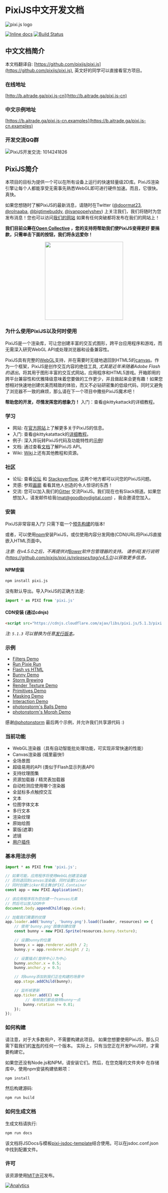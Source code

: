 PixiJS中文开发文档
=============

![pixi.js logo](https://pixijs.download/pixijs-banner-v5.png)

[![Inline docs](http://inch-ci.org/github/pixijs/pixi.js.svg?branch=dev)](http://inch-ci.org/github/pixijs/pixi.js)
[![Build Status](https://travis-ci.org/pixijs/pixi.js.svg?branch=dev)](https://travis-ci.org/pixijs/pixi.js)

## 中文文档简介
本文档翻译自: [https://github.com/pixijs/pixi.js](https://github.com/pixijs/pixi.js), 英文好的同学可以直接看官方项目。

### 在线地址

[http://b.aitrade.ga/pixi.js-cn](http://b.aitrade.ga/pixi.js-cn)

### 中文示例地址

[https://b.aitrade.ga/pixi.js-cn.examples](https://b.aitrade.ga/pixi.js-cn.examples)

### 开发交流QQ群

<img src="images/qq_group.png" onerror="this.src = 'qq_group.png'" alt="PixiJS开发交流: 1014241826">

## PixiJS简介

本项目的目标为提供一个可以在所有设备上运行的快速轻量级2D库。PixiJS渲染引擎让每个人都能享受无需事先熟悉WebGL即可进行硬件加速。而且，它很快。真快。

如果您想随时了解PixiJS的最新消息，请随时在Twitter
([@doormat23](https://twitter.com/doormat23), [@rolnaaba](https://twitter.com/rolnaaba), [@bigtimebuddy](https://twitter.com/bigtimebuddy), [@ivanpopelyshev](https://twitter.com/ivanpopelyshev))
上关注我们，我们将随时为您发布消息！您也可以访问[我们的网站](http://www.pixijs.com)
如果有任何突破都将发布在我们的网站上！

**我们目前众筹在[Open Collective](https://opencollective.com/pixijs) ，您的支持将帮助我们使PixiJS变得更好 要捐款，只需单击下面的按钮，我们将永远爱你！**

<div align="center">
  <a href="https://opencollective.com/pixijs/donate" target="_blank">
    <img src="https://opencollective.com/pixijs/donate/button@2x.png?color=blue" width=250 />
  </a>
</div>

### 为什么使用PixiJS以及何时使用

PixiJS是一个渲染库，可让您创建丰富的交互式图形，跨平台应用程序和游戏，而无需深入研究WebGL API或处理浏览器和设备兼容性。

PixiJS具有完整的[WebGL](https://en.wikipedia.org/wiki/WebGL)支持，并在需要时无缝地退回到HTML5的[canvas](https://en.wikipedia.org/wiki/Canvas_element)。作为一个框架，PixiJS是创作交互内容的绝佳工具, *尤其是近年来随着Adobe Flash的退出*。将其用于图形丰富的交互式网站，应用程序和HTML5游戏。开箱即用的跨平台兼容性和优雅降级意味着您要做的工作更少，并且做起来会更有趣！如果您想相对快速地创建优美而精致的体验，而又不必钻研密集的低级代码，同时又避免了浏览器不一致的麻烦，那么请在下一个项目中撒些PixiJS魔术吧！

**帮助您的开发，尽情发挥您的想象力！**
入门：查看@kittykattack的详细教程。
### 学习 ###
- 网站: 在[官方网站](http://www.pixijs.com/)上了解更多关于PixiJS的信息。
- 入门: 查看@kittykatattack的[详细教程](https://github.com/kittykatattack/learningPixi)。
- 例子: 深入并玩转PixiJS代码及功能特性的[示例](http://pixijs.github.io/examples/)!
- 文档: 通过查看[文档](https://pixijs.github.io/docs/)了解PixiJS API。
- Wiki: [Wiki](https://github.com/pixijs/pixi.js/wiki)上还有其他教程和资源。

### 社区 ###
- 论坛: 查看[论坛](http://www.html5gamedevs.com/forum/15-pixijs/) 和 [Stackoverflow](http://stackoverflow.com/search?q=pixi.js), 这两个地方都可以问您的PixiJS问题。
- 灵感: 参观[画廊](http://www.pixijs.com/gallery) 看看其他人创造的令人惊讶的东西！
- 交流: 您可以加入我们的[Gitter](https://gitter.im/pixijs/pixi.js) 交流PixiJS。我们现在也有Slack频道。如果您想加入，请发邮件给我(mat@goodboydigital.com) ，我会邀请您加入。

### 安装 ###

PixiJS非常容易入门! 只需下载一个[预先构建](https://github.com/pixijs/pixi.js/wiki/FAQs#where-can-i-get-a-build)的版本!

或者，可以使用[npm](https://docs.npmjs.com/getting-started/what-is-npm)安装PixiJS，或仅使用内容分发网络(CDN)URL将PixiJS直接嵌入HTML页面中。

_注意: 在v4.5.0之后，不再提供对[Bower](https://bower.io)软件包管理器的支持。 请参阅[发行说明(https://github.com/pixijs/pixi.js/releases/tag/v4.5.0)以获取更多信息。_

#### NPM安装

```sh
npm install pixi.js
```
没有默认导出。导入PixiJS的正确方法是:

```js
import * as PIXI from 'pixi.js'
```

#### CDN安装 (通过cdnjs)

```html
<script src="https://cdnjs.cloudflare.com/ajax/libs/pixi.js/5.1.3/pixi.min.js"></script>
```

_注: `5.1.3` 可以替换为任意[发行版本](https://github.com/pixijs/pixi.js/releases)。_

### 示例 ###

- [Filters Demo](http://pixijs.io/pixi-filters/tools/demo/)
- [Run Pixie Run](http://work.goodboydigital.com/runpixierun/)
- [Flash vs HTML](http://flashvhtml.com)
- [Bunny Demo](http://www.goodboydigital.com/pixijs/bunnymark)
- [Storm Brewing](http://www.goodboydigital.com/pixijs/storm)
- [Render Texture Demo](http://www.goodboydigital.com/pixijs/examples/11)
- [Primitives Demo](http://www.goodboydigital.com/pixijs/examples/13)
- [Masking Demo](http://www.goodboydigital.com/pixijs/examples/14)
- [Interaction Demo](http://www.goodboydigital.com/pixijs/examples/6)
- [photonstorm's Balls Demo](http://gametest.mobi/pixi/balls)
- [photonstorm's Morph Demo](http://gametest.mobi/pixi/morph)

感谢[@photonstorm](https://twitter.com/photonstorm) 最后两个示例，并允许我们共享源代码 :)

### 当前功能 ###

- WebGL渲染器（具有自动智能批处理功能，可实现非常快速的性能）
- Canvas渲染器 (城里最快!)
- 全场景图
- 超级易用的API (类似于Flash显示列表API)
- 支持纹理图集
- 资源加载器 / 精灵表加载器
- 自动检测应使用哪个渲染器
- 全鼠标多点触控交互
- 文本
- 位图字体文本
- 多行文本
- 渲染纹理
- 原始绘图
- 蒙版(遮罩)
- 滤镜
- [用户插件](https://github.com/pixijs/pixi.js/wiki/v5-Resources)

### 基本用法示例 ###

```js
import * as PIXI from 'pixi.js';

// 如果可能，应用程序将使用WebGL创建渲染器
// 否则退回到canvas渲染器，同时设置ticker
// 同时创建ticker和主舞台PIXI.Container
const app = new PIXI.Application();

// 该应用程序将为您创建一个canvas元素
// 然后可以放入DOM中
document.body.appendChild(app.view);

// 加载我们需要的纹理
app.loader.add('bunny', 'bunny.png').load((loader, resources) => {
    // 使用'bunny.png'图像创建纹理
    const bunny = new PIXI.Sprite(resources.bunny.texture);

    // 设置bunny的位置
    bunny.x = app.renderer.width / 2;
    bunny.y = app.renderer.height / 2;

    // 设置描点(旋转中心)为中心
    bunny.anchor.x = 0.5;
    bunny.anchor.y = 0.5;

    // 将bunny添加到我们正在构建的场景中
    app.stage.addChild(bunny);

    // 监听帧更新
    app.ticker.add(() => {
         // 每帧我们都会旋转bunny一点
        bunny.rotation += 0.01;
    });
});
```

### 如何构建 ###

请注意，对于大多数用户，不需要构建此项目。
如果您想要使用PixiJS，那么只需下载我们的[发布](https://github.com/pixijs/pixi.js/releases)的任何一个版本。
实际上，只有当您正在开发PixiJS时，才需要构建它。

如果您还没有Node.js和NPM，请安装它们。然后，在您克隆的文件夹中
在存储库中，使用npm安装构建依赖项：

```sh
npm install
```

然后构建源码:

```sh
npm run build
```

### 如何生成文档 ###

生成文档请执行:

```sh
npm run docs
```

该文档将JSDocs与模板[pixi-jsdoc-template](https://github.com/pixijs/pixi-jsdoc-template)结合使用。可以在jsdoc.conf.json中找到配置文件。

### 许可 ###

该资源使用[MIT许可](http://opensource.org/licenses/MIT)发布。

[![Analytics](https://ga-beacon.appspot.com/UA-39213431-2/pixi.js/index)](https://github.com/igrigorik/ga-beacon)
